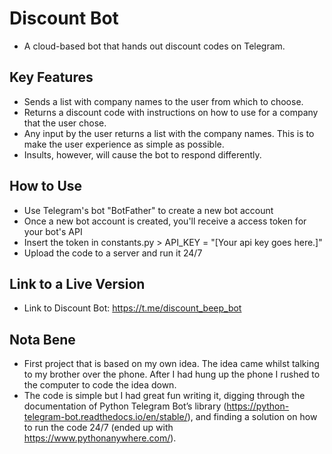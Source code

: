 # Discount Bot
- A cloud-based bot that hands out discount codes on Telegram.

## Key Features
- Sends a list with company names to the user from which to choose.
- Returns a discount code with instructions on how to use for a company that the user chose.
- Any input by the user returns a list with the company names. This is to make the user experience as simple as possible.
- Insults, however, will cause the bot to respond differently.

## How to Use
- Use Telegram's bot "BotFather" to create a new bot account
- Once a new bot account is created, you'll receive a access token for your bot's API
- Insert the token in constants.py > API_KEY = "[Your api key goes here.]"
- Upload the code to a server and run it 24/7

## Link to a Live Version
- Link to Discount Bot: https://t.me/discount_beep_bot

## Nota Bene
- First project that is based on my own idea. The idea came whilst talking to my brother over the phone. After I had hung up the phone I rushed to the computer to code the idea down. 
- The code is simple but I had great fun writing it, digging through the documentation of Python Telegram Bot’s library (https://python-telegram-bot.readthedocs.io/en/stable/), and finding a solution on how to run the code 24/7 (ended up with https://www.pythonanywhere.com/).
